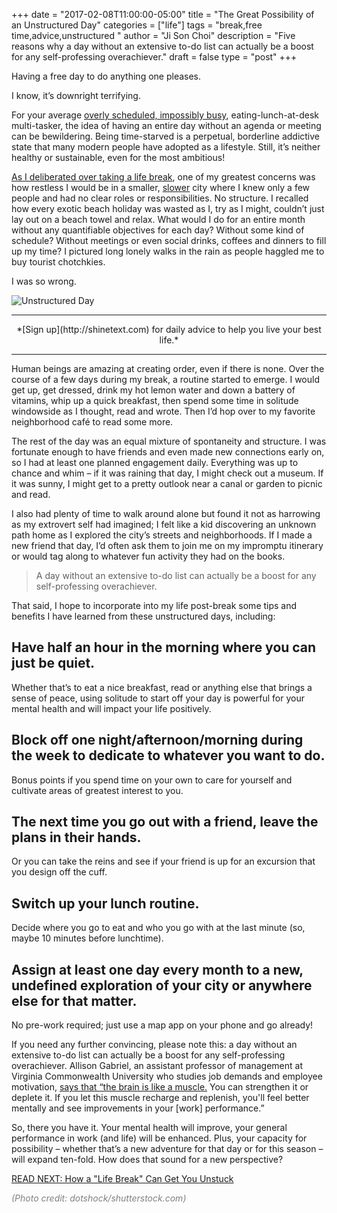 +++
  date = "2017-02-08T11:00:00-05:00"
  title = "The Great Possibility of an Unstructured Day"
  categories = ["life"]
  tags = "break,free time,advice,unstructured "
  author = "Ji Son Choi"
  description = "Five reasons why a day without an extensive to-do list can actually be a boost for any self-professing overachiever."
  draft = false
  type = "post"
+++



<span class="dropcap">H</span>aving a free day to do anything one pleases.

I know, it’s downright terrifying.
 
For your average [overly scheduled, impossibly busy](http://advice.shinetext.com/articles/5-ways-to-sober-up-from-your-busy-ness-addiction/), eating-lunch-at-desk multi-tasker, the idea of having an entire day without an agenda or meeting can be bewildering. Being time-starved is a perpetual, borderline addictive state that many modern people have adopted as a lifestyle. Still, it’s neither healthy or sustainable, even for the most ambitious!

[As I deliberated over taking a life break](http://advice.shinetext.com/articles/taking-a-life-break-to-get-unstuck/), one of my greatest concerns was how restless I would be in a smaller, [slower](http://advice.shinetext.com/articles/shine-squad-feature-ninas-4-tips-to-slow-down-and-enjoy-life/?utm_source=Shine&utm_medium=Blog) city where I knew only a few people and had no clear roles or responsibilities. No structure. I recalled how every exotic beach holiday was wasted as I, try as I might, couldn’t just lay out on a beach towel and relax. What would I do for an entire month without any quantifiable objectives for each day? Without some kind of schedule? Without meetings or even social drinks, coffees and dinners to fill up my time? I pictured long lonely walks in the rain as people haggled me to buy tourist chotchkies.

I was so wrong. 

![Unstructured Day](//images.contentful.com/awpxl2koull4/5ygBAMMC3eUiaQKsCcSwG2/c6f3e233c5af88859aaba20ea9bd672f/unstructured_day_body.jpg)

---
<center> *[Sign up](http://shinetext.com) for daily advice to help you live your best life.* </center>

---


Human beings are amazing at creating order, even if there is none. Over the course of a few days during my break, a routine started to emerge. I would get up, get dressed, drink my hot lemon water and down a battery of vitamins, whip up a quick breakfast, then spend some time in solitude windowside as I thought, read and wrote. Then I’d hop over to my favorite neighborhood café to read some more. 

The rest of the day was an equal mixture of spontaneity and structure. I was fortunate enough to have friends and even made new connections early on, so I had at least one planned engagement daily. Everything was up to chance and whim – if it was raining that day, I might check out a museum. If it was sunny, I might get to a pretty outlook near a canal or garden to picnic and read. 

I also had plenty of time to walk around alone but found it not as harrowing as my extrovert self had imagined; I felt like a kid discovering an unknown path home as I explored the city’s streets and neighborhoods. If I made a new friend that day, I’d often ask them to join me on my impromptu itinerary or would tag along to whatever fun activity they had on the books.


> A day without an extensive to-do list can actually be a boost for any self-professing overachiever.


That said, I hope to incorporate into my life post-break some tips and benefits I have learned from these unstructured days, including:  

## Have half an hour in the morning where you can just be quiet. 
Whether that’s to eat a nice breakfast, read or anything else that brings a sense of peace, using solitude to start off your day is powerful for your mental health and will impact your life positively.

## Block off one night/afternoon/morning during the week to dedicate to whatever you want to do. 
Bonus points if you spend time on your own to care for yourself and cultivate areas of greatest interest to you.

## The next time you go out with a friend, leave the plans in their hands. 
Or you can take the reins and see if your friend is up for an excursion that you design off the cuff.

## Switch up your lunch routine. 
Decide where you go to eat and who you go with at the last minute (so, maybe 10 minutes before lunchtime). 

## Assign at least one day every month to a new, undefined exploration of your city or anywhere else for that matter. 
No pre-work required; just use a map app on your phone and go already!
	
If you need any further convincing, please note this: a day without an extensive to-do list can actually be a boost for any self-professing overachiever. Allison Gabriel, an assistant professor of management at Virginia Commonwealth University who studies job demands and employee motivation, [says that “the brain is like a muscle.](https://www.entrepreneur.com/article/237446) You can strengthen it or deplete it. If you let this muscle recharge and replenish, you'll feel better mentally and see improvements in your [work] performance.”

So, there you have it. Your mental health will improve, your general performance in work (and life) will be enhanced. Plus, your capacity for possibility – whether that’s a new adventure for that day or for this season – will expand ten-fold. How does that sound for a new perspective?


[READ NEXT: How a "Life Break" Can Get You Unstuck](http://advice.shinetext.com/articles/taking-a-life-break-to-get-unstuck/)

*<font color ="#808080">(Photo credit: dotshock/shutterstock.com)</font>*

<div class="pubexchange_module" id="pubexchange_below_content" data-pubexchange-module-id="2323"></div>

<script>(function(w, d, s, id) {
  w.PUBX=w.PUBX || {pub: "shine_text", discover: false, lazy: true};
  var js, pjs = d.getElementsByTagName(s)[0];
  if (d.getElementById(id)) return;
  js = d.createElement(s); js.id = id; js.async = true;
  js.src = "//main.pubexchange.com/loader.min.js";
  pjs.parentNode.insertBefore(js, pjs);
}(window, document, "script", "pubexchange-jssdk"));</script>

